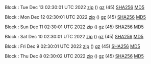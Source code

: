 Block : Tue Dec 13 02:30:01 UTC 2022 [zip](https://files.01coin.io/mainnet/2022-12-13/bootstrap.dat.zip) () [gz](https://files.01coin.io/mainnet/2022-12-13/bootstrap.dat.tar.gz) (45) [SHA256](https://files.01coin.io/mainnet/2022-12-13/sha256.txt) [MD5](https://files.01coin.io/mainnet/2022-12-13/md5.txt)

Block : Mon Dec 12 02:30:01 UTC 2022 [zip](https://files.01coin.io/mainnet/2022-12-12/bootstrap.dat.zip) () [gz](https://files.01coin.io/mainnet/2022-12-12/bootstrap.dat.tar.gz) (45) [SHA256](https://files.01coin.io/mainnet/2022-12-12/sha256.txt) [MD5](https://files.01coin.io/mainnet/2022-12-12/md5.txt)

Block : Sun Dec 11 02:30:01 UTC 2022 [zip](https://files.01coin.io/mainnet/2022-12-11/bootstrap.dat.zip) () [gz](https://files.01coin.io/mainnet/2022-12-11/bootstrap.dat.tar.gz) (45) [SHA256](https://files.01coin.io/mainnet/2022-12-11/sha256.txt) [MD5](https://files.01coin.io/mainnet/2022-12-11/md5.txt)

Block : Sat Dec 10 02:30:01 UTC 2022 [zip](https://files.01coin.io/mainnet/2022-12-10/bootstrap.dat.zip) () [gz](https://files.01coin.io/mainnet/2022-12-10/bootstrap.dat.tar.gz) (45) [SHA256](https://files.01coin.io/mainnet/2022-12-10/sha256.txt) [MD5](https://files.01coin.io/mainnet/2022-12-10/md5.txt)

Block : Fri Dec  9 02:30:01 UTC 2022 [zip](https://files.01coin.io/mainnet/2022-12-09/bootstrap.dat.zip) () [gz](https://files.01coin.io/mainnet/2022-12-09/bootstrap.dat.tar.gz) (45) [SHA256](https://files.01coin.io/mainnet/2022-12-09/sha256.txt) [MD5](https://files.01coin.io/mainnet/2022-12-09/md5.txt)

Block : Thu Dec  8 02:30:02 UTC 2022 [zip](https://files.01coin.io/mainnet/2022-12-08/bootstrap.dat.zip) () [gz](https://files.01coin.io/mainnet/2022-12-08/bootstrap.dat.tar.gz) (45) [SHA256](https://files.01coin.io/mainnet/2022-12-08/sha256.txt) [MD5](https://files.01coin.io/mainnet/2022-12-08/md5.txt)
